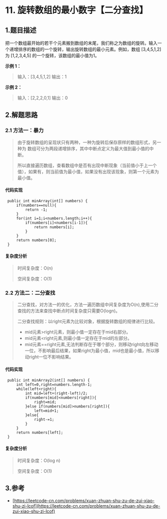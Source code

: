 # 11. 旋转数组的最小数字【二分查找】

## 1.题目描述

把一个数组最开始的若干个元素搬到数组的末尾，我们称之为数组的旋转。输入一个递增排序的数组的一个旋转，输出旋转数组的最小元素。例如，数组 \[3,4,5,1,2\] 为 \[1,2,3,4,5\] 的一个旋转，该数组的最小值为1。

**示例 1：**

> 输入：\[3,4,5,1,2\] 输出：1

**示例 2：**

> 输入：\[2,2,2,0,1\] 输出：0

## 2.解题思路

### 2.1 方法一：暴力

> 由于旋转数组的呈现状只有两种，一种为旋转后保存原样的数组形式，另一种为 数组可分为两段递增排序，其中中断点定义为最大值到最小值的中断。
>
> 所以直接遍历数组，查看数组中是否有出现中断现象（当前值小于上一个值），如果有，则当前值为最小值，如果没有出现该现象，则第一个元素为最小值。

#### 代码实现

```text
 public int minArray(int[] numbers) {
     if(numbers==null){
         return -1;
     }
     for(int i=1;i<numbers.length;i++){
         if(numbers[i]<numbers[i-1]){
             return numbers[i];
         }
     }
     return numbers[0];
 }
```

#### 复杂度分析

> 时间复杂度：O\(n\)
>
> 空间复杂度：O\(1\)

### 2.2 方法二：二分查找

> 二分查找，对方法一的优化，方法一遍历数组中间复杂度为O\(n\),使用二分查找的方法来查找中断点时间复杂度只需要O\(logn\)。
>
> 二分查找规则：以right元素为比较对象，根据旋转数组的规律进行比较。
>
> * mid元素&gt;right元素，则最小值一定存在于mid右部分。
> * mid元素&lt;right元素,则最小值一定存在于mid的左部分。
> * mid元素==right元素,无法判断存在于哪个部分，则移动right向左移动一位，不影响最后结果，如果right为最小值，mid也是最小值，所以移动right一位不影响结果。

#### 代码实现

```text
 public int minArray2(int[] numbers) {
     int left=0,right=numbers.length-1;
     while(left<right){
         int mid=left+(right-left)/2;
         if(numbers[mid]<numbers[right]){
             right=mid;
         }else if(numbers[mid]>numbers[right]){
             left=mid+1;
         }else{
             right-=1;
         }
     }
     return numbers[left];
 }
```

#### 复杂度分析

> 时间复杂度：O\(log n\)
>
> 空间复杂度：O\(1\)

## 3.参考

* [https://leetcode-cn.com/problems/xuan-zhuan-shu-zu-de-zui-xiao-shu-zi-lcof](https://leetcode-cn.com/problems/xuan-zhuan-shu-zu-de-zui-xiao-shu-zi-lcof)

